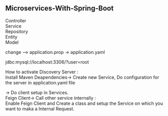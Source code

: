 ## Microservices-With-Spring-Boot

Controller</br>
Service</br>
Repository</br>
Entity</br>
Model

change --> application.prop -> application.yaml

jdbc:mysql://localhost:3306/?user=root

How to activate Discovery Server : </br>
Install Maven Deapendencies-> Create new Service, Do configuration for the server in application.yaml file

-> Do client setup in Services.</br>
Feign Client-> Call other service internally :</br>
Enable Feign Client and Create a class and setup the Service on which you want to maka a Internal Request.
